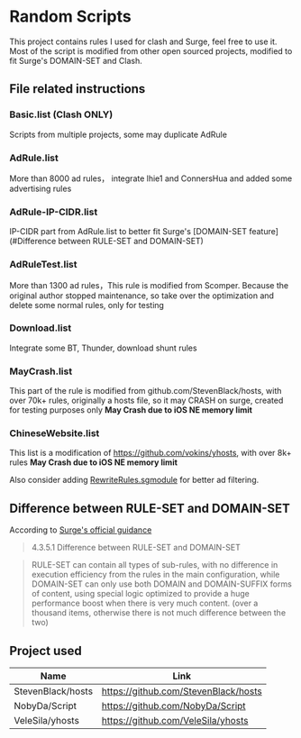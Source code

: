 # Random Scripts
This project contains rules I used for clash and Surge, feel free to use it.
Most of the script is modified from other open sourced projects, modified to fit Surge's DOMAIN-SET and Clash.

## File related instructions
### Basic.list (Clash ONLY)
Scripts from multiple projects, some may duplicate AdRule

### AdRule.list
More than 8000 ad rules， integrate lhie1 and ConnersHua and added some advertising rules

### AdRule-IP-CIDR.list 
IP-CIDR part from AdRule.list to better fit Surge's [DOMAIN-SET feature](#Difference between RULE-SET and DOMAIN-SET)

### AdRuleTest.list 
More than 1300 ad rules，This rule is modified from Scomper. Because the original author stopped maintenance, so take over the optimization and delete some normal rules, only for testing

### Download.list 
Integrate some BT, Thunder, download shunt rules

### MayCrash.list
This part of the rule is modified from github.com/StevenBlack/hosts, with over 70k+ rules, originally a hosts file, so it may CRASH on surge, created for testing purposes only
**May Crash due to iOS NE memory limit**

### ChineseWebsite.list
This list is a modification of https://github.com/vokins/yhosts, with over 8k+ rules
**May Crash due to iOS NE memory limit**

Also consider adding [RewriteRules.sgmodule](https://github.com/NobyDa/Script/blob/master/Surge/Module/RewriteRules.sgmodule) for better ad filtering.

## Difference between RULE-SET and DOMAIN-SET
According to [Surge's official guidance](https://manual.nssurge.com/book/understanding-surge/en/#rule-system)

> 4.3.5.1 Difference between RULE-SET and DOMAIN-SET

> RULE-SET can contain all types of sub-rules, with no difference in execution efficiency from the rules in the main configuration, while DOMAIN-SET can only use both DOMAIN and DOMAIN-SUFFIX forms of content, using special logic optimized to provide a huge performance boost when there is very much content. (over a thousand items, otherwise there is not much difference between the two)

## Project used
|  Name                | Link                                     |
| ----                 |    ----                                  |
|  StevenBlack/hosts   | https://github.com/StevenBlack/hosts     |
| NobyDa/Script        | https://github.com/NobyDa/Script         |
| VeleSila/yhosts | https://github.com/VeleSila/yhosts |

